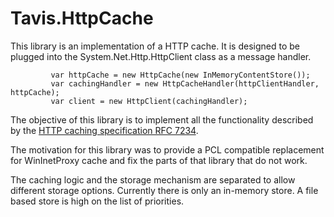 # Tavis.HttpCache

This library is an implementation of a HTTP cache.  It is designed to be plugged into the System.Net.Http.HttpClient class as a message handler.


			
             var httpCache = new HttpCache(new InMemoryContentStore());
             var cachingHandler = new HttpCacheHandler(httpClientHandler, httpCache);
             var client = new HttpClient(cachingHandler);


The objective of this library is to implement all the functionality described by the [HTTP caching specification RFC 7234](https://tools.ietf.org/html/rfc7234).

The motivation for this library was to provide a PCL compatible replacement for WinInetProxy cache and fix the parts of that library that do not work.

The caching logic and the storage mechanism are separated to allow different storage options.  Currently there is only an in-memory store.  A file based store is high on the list of priorities.
